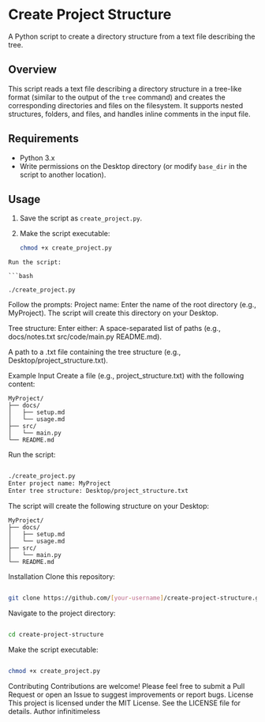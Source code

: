 
# Create Project Structure

A Python script to create a directory structure from a text file describing the tree.

## Overview

This script reads a text file describing a directory structure in a tree-like format (similar to the output of the `tree` command) and creates the corresponding directories and files on the filesystem. It supports nested structures, folders, and files, and handles inline comments in the input file.



## Requirements

- Python 3.x
- Write permissions on the Desktop directory (or modify `base_dir` in the script to another location).

## Usage

1. Save the script as `create_project.py`.
2. Make the script executable:

   ```bash
   chmod +x create_project.py
```
Run the script:

```bash

./create_project.py
```
Follow the prompts:
Project name: Enter the name of the root directory (e.g., MyProject). The script will create this directory on your Desktop.

Tree structure: Enter either:
A space-separated list of paths (e.g., docs/notes.txt src/code/main.py README.md).

A path to a .txt file containing the tree structure (e.g., Desktop/project_structure.txt).

Example Input
Create a file (e.g., project_structure.txt) with the following content:
```text
MyProject/
├── docs/
│   ├── setup.md
│   └── usage.md
├── src/
│   └── main.py
└── README.md
```
Run the script:
```bash

./create_project.py
Enter project name: MyProject
Enter tree structure: Desktop/project_structure.txt
```
The script will create the following structure on your Desktop:
```text
MyProject/
├── docs/
│   ├── setup.md
│   └── usage.md
├── src/
│   └── main.py
└── README.md
```
Installation
Clone this repository:
```bash

git clone https://github.com/[your-username]/create-project-structure.git
```

Navigate to the project directory:
```bash

cd create-project-structure
```
Make the script executable:

```bash

chmod +x create_project.py
```
Contributing
Contributions are welcome! Please feel free to submit a Pull Request or open an Issue to suggest improvements or report bugs.
License
This project is licensed under the MIT License. See the LICENSE file for details.
Author
infinitimeless
